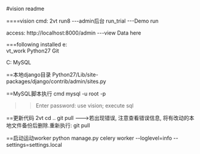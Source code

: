 #vision readme

====vision cmd:
2vt
run8                        ---admin后台
run_trial                   ---Demo run

access: http://localhost:8000/admin         ---view Data here

===following installed
e:  
  vt_work
  Python27
  Git
  
C: MySQL

==本地django目录
Python27/Lib/site-packages/django/contrib/admin/sites.py

==MySQL脚本执行
cmd
mysql -u root -p
>>Enter password:
use vision;
>>execute sql 

==更新代码
2vt
cd ..
git pull
--->若出现错误, 注意查看错误信息, 将有改动的本地文件备份后删除.重新执行:
git pull

==启动运动worker
python manage.py celery worker --loglevel=info --settings=settings.local